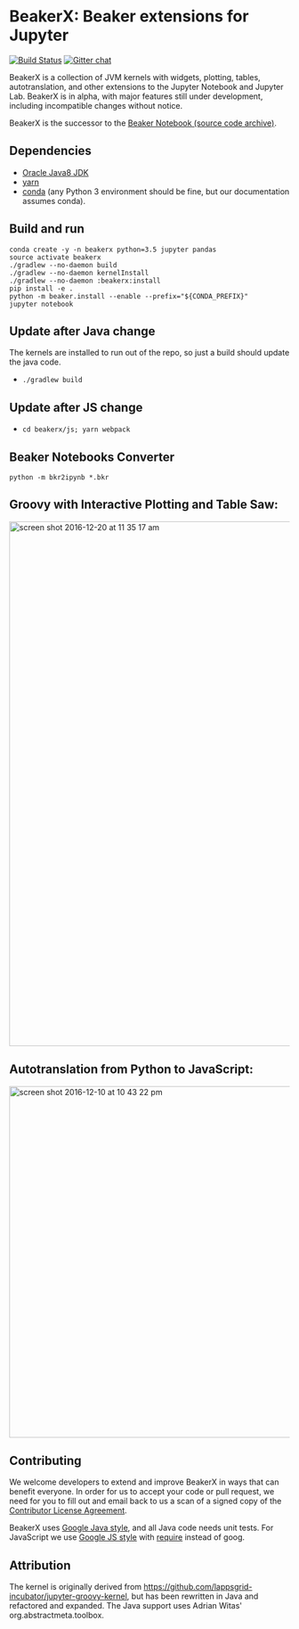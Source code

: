 <!--
    Copyright 2017 TWO SIGMA OPEN SOURCE, LLC

    Licensed under the Apache License, Version 2.0 (the "License");
    you may not use this file except in compliance with the License.
    You may obtain a copy of the License at

           http://www.apache.org/licenses/LICENSE-2.0

    Unless required by applicable law or agreed to in writing, software
    distributed under the License is distributed on an "AS IS" BASIS,
    WITHOUT WARRANTIES OR CONDITIONS OF ANY KIND, either express or implied.
    See the License for the specific language governing permissions and
    limitations under the License.
-->

# BeakerX: Beaker extensions for Jupyter

[![Build Status](http://ec2-54-175-192-115.compute-1.amazonaws.com:8080/buildStatus/icon?job=BeakerX%20master)](http://ec2-54-175-192-115.compute-1.amazonaws.com:8080/job/BeakerX%20master)
[![Gitter chat](https://badges.gitter.im/twosigma/beakerx.png)](https://gitter.im/twosigma/beakerx)

BeakerX is a collection of JVM kernels with widgets, plotting, tables,
autotranslation, and other extensions to the Jupyter Notebook and
Jupyter Lab.  BeakerX is in alpha, with major features still under
development, including incompatible changes without notice.

BeakerX is the successor to the [Beaker
Notebook (source code archive)](https://github.com/twosigma/beaker-notebook-archive).

## Dependencies

* [Oracle Java8 JDK](http://www.oracle.com/technetwork/java/javase/downloads/jdk8-downloads-2133151.html)
* [yarn](https://yarnpkg.com/lang/en/docs/install/)
* [conda](https://conda.io/docs/install/quick.html) (any Python 3 environment should be fine, but our documentation assumes conda).

## Build and run


```
conda create -y -n beakerx python=3.5 jupyter pandas
source activate beakerx
./gradlew --no-daemon build
./gradlew --no-daemon kernelInstall
./gradlew --no-daemon :beakerx:install
pip install -e .
python -m beaker.install --enable --prefix="${CONDA_PREFIX}"
jupyter notebook
```

## Update after Java change
The kernels are installed to run out of the repo, so just a build should update the java code.
* `./gradlew build`

## Update after JS change

* `cd beakerx/js; yarn webpack`

## Beaker Notebooks Converter
```
python -m bkr2ipynb *.bkr
```

## Groovy with Interactive Plotting and Table Saw:
<img width="942" alt="screen shot 2016-12-20 at 11 35 17 am" src="https://cloud.githubusercontent.com/assets/963093/21402566/1680b928-c787-11e6-8acf-dc4fdeba0651.png">

## Autotranslation from Python to JavaScript:
<img width="631" alt="screen shot 2016-12-10 at 10 43 22 pm" src="https://cloud.githubusercontent.com/assets/963093/21077947/261def64-bf2a-11e6-8518-4845caf75690.png">

## Contributing

We welcome developers to extend and improve BeakerX in ways that can
benefit everyone. In order for us to accept your code or pull request,
we need for you to fill out and email back to us a scan of a signed copy of the
[Contributor License Agreement](http://beakernotebook.com/cla.zip).

BeakerX uses [Google Java
style](https://google.github.io/styleguide/javaguide.html), and all
Java code needs unit tests.  For JavaScript we use [Google JS
style](https://google.github.io/styleguide/jsguide.html) with
[require](http://requirejs.org/) instead of goog.

## Attribution

The kernel is originally derived from https://github.com/lappsgrid-incubator/jupyter-groovy-kernel, but has been rewritten in Java and refactored and expanded.
The Java support uses Adrian Witas' org.abstractmeta.toolbox.
